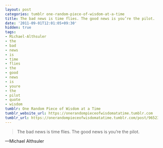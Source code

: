 ```yaml
---
layout: post
categories: tumblr one-random-piece-of-wisdom-at-a-time
title: The bad news is time flies. The good news is you’re the pilot.
date: '2011-09-01T12:01:05+09:30'
hidden: true
tags:
- Michael-Althsuler
- the
- bad
- news
- is
- time
- flies
- the
- good
- news
- is
- youre
- the
- pilot
- quote
- wisdom
tumblr: One Random Piece of Wisdom at a Time
tumblr_website_url: https://onerandompieceofwisdomatatime.tumblr.com
tumblr_url: https://onerandompieceofwisdomatatime.tumblr.com/post/9652394591/the-bad-news-is-time-flies-the-good-news-is
---
```

> The bad news is time flies. The good news is you’re the pilot.

—Michael Althsuler

